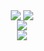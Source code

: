 <p align="center">
  
  <img style="vertical-align: middle;" src="https://github-readme-stats.vercel.app/api?username=garryspins&hide_border=true&count_private=true&show_icons=true&include_all_commits=true&theme=gruvbox">
  <img style="vertical-align: middle;" src="https://github-readme-stats.vercel.app/api/wakatime?username=garryspins&theme=gruvbox">
  <br>
  <img style="vertical-align: middle;" src="https://github-readme-stats.vercel.app/api/top-langs/?username=garryspins&theme=gruvbox&layout=compact">
  <br>
  <img style="vertical-align: middle;" src="https://komarev.com/ghpvc/?username=garryspins&style=flat-square">
</p>
